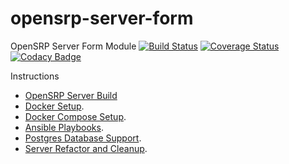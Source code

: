 # opensrp-server-form
OpenSRP Server Form Module
[![Build Status](https://travis-ci.org/OpenSRP/opensrp-server-form.svg?branch=master)](https://travis-ci.org/OpenSRP/opensrp-server-form) [![Coverage Status](https://coveralls.io/repos/github/OpenSRP/opensrp-server-form/badge.svg)](https://coveralls.io/github/OpenSRP/opensrp-server-form) [![Codacy Badge](https://api.codacy.com/project/badge/Grade/1214d62440104f048259b1ade69ede3f)](https://www.codacy.com/app/OpenSRP/opensrp-server-form?utm_source=github.com&amp;utm_medium=referral&amp;utm_content=OpenSRP/opensrp-server-form&amp;utm_campaign=Badge_Grade)

Instructions

* [OpenSRP Server Build](https://smartregister.atlassian.net/wiki/display/Documentation/OpenSRP+Server+Build) 
* [Docker Setup](https://smartregister.atlassian.net/wiki/display/Documentation/Docker+Setup).
* [Docker Compose Setup](https://smartregister.atlassian.net/wiki/spaces/Documentation/pages/52690976/Docker+Compose+Setup).
* [Ansible Playbooks](https://smartregister.atlassian.net/wiki/spaces/Documentation/pages/540901377/Ansible+Playbooks).
* [Postgres Database Support](https://smartregister.atlassian.net/wiki/spaces/Documentation/pages/251068417/Postgres+Database+Support+as+Main+Datastore).
* [Server Refactor and Cleanup](https://smartregister.atlassian.net/wiki/spaces/Documentation/pages/562659330/OpenSRP+Server+Refactor+and+Clean+up).